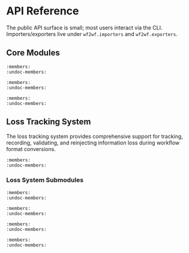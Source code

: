 # API Reference

The public API surface is small; most users interact via the CLI. Importers/exporters live under `wf2wf.importers` and `wf2wf.exporters`.

## Core Modules

```{automodule} wf2wf.core
:members:
:undoc-members:
```

```{automodule} wf2wf.environ
:members:
:undoc-members:
```

```{automodule} wf2wf.validate
:members:
:undoc-members:
```

## Loss Tracking System

The loss tracking system provides comprehensive support for tracking, recording, validating, and reinjecting information loss during workflow format conversions.

```{automodule} wf2wf.loss
:members:
:undoc-members:
```

### Loss System Submodules

```{automodule} wf2wf.loss.core
:members:
:undoc-members:
```

```{automodule} wf2wf.loss.context_detection
:members:
:undoc-members:
```

```{automodule} wf2wf.loss.export
:members:
:undoc-members:
```

```{automodule} wf2wf.loss.import_
:members:
:undoc-members:
```
